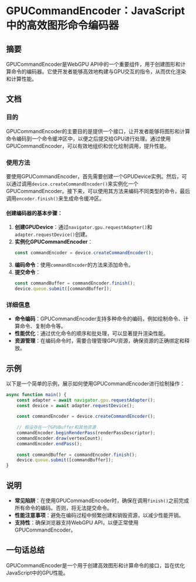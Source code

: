 <!--
Meta Description: # GPUCommandEncoder：JavaScript中的高效图形命令编码器 ## 摘要 GPUCommandEncoder是WebGPU API中的一个重要组件，用于创建图形和计算命令的编码器。它使开发者能够高效地构建与GPU交互的指令，从而优化渲染和计算性能。 ## 文档 ### 目的 G...
Meta Keywords: commandencoder, device, const, finish, commandbuffer
-->

# GPUCommandEncoder：JavaScript中的高效图形命令编码器

## 摘要
GPUCommandEncoder是WebGPU API中的一个重要组件，用于创建图形和计算命令的编码器。它使开发者能够高效地构建与GPU交互的指令，从而优化渲染和计算性能。

## 文档
### 目的
GPUCommandEncoder的主要目的是提供一个接口，让开发者能够将图形和计算命令编码到一个命令缓冲区中，以便之后提交给GPU进行处理。通过使用GPUCommandEncoder，可以有效地组织和优化绘制调用，提升性能。

### 使用方法
要使用GPUCommandEncoder，首先需要创建一个GPUDevice实例。然后，可以通过调用`device.createCommandEncoder()`来实例化一个GPUCommandEncoder。接下来，可以使用其方法来编码不同类型的命令，最后调用`encoder.finish()`来生成命令缓冲区。

#### 创建编码器的基本步骤：
1. **创建GPUDevice**：通过`navigator.gpu.requestAdapter()`和`adapter.requestDevice()`创建。
2. **实例化GPUCommandEncoder**：
   ```javascript
   const commandEncoder = device.createCommandEncoder();
   ```
3. **编码命令**：使用`commandEncoder`的方法来添加命令。
4. **提交命令**：
   ```javascript
   const commandBuffer = commandEncoder.finish();
   device.queue.submit([commandBuffer]);
   ```

### 详细信息
- **命令编码**：GPUCommandEncoder支持多种命令的编码，例如绘制命令、计算命令、复制命令等。
- **性能优化**：通过优化命令的顺序和批处理，可以显著提升渲染性能。
- **资源管理**：在编码命令时，需要合理管理GPU资源，确保资源的正确绑定和释放。

## 示例
以下是一个简单的示例，展示如何使用GPUCommandEncoder进行绘制操作：

```javascript
async function main() {
    const adapter = await navigator.gpu.requestAdapter();
    const device = await adapter.requestDevice();
    
    const commandEncoder = device.createCommandEncoder();
    
    // 假设存在一个GPUBuffer和其他资源
    commandEncoder.beginRenderPass(renderPassDescriptor);
    commandEncoder.draw(vertexCount);
    commandEncoder.endPass();
    
    const commandBuffer = commandEncoder.finish();
    device.queue.submit([commandBuffer]);
}
```

## 说明
- **常见陷阱**：在使用GPUCommandEncoder时，确保在调用`finish()`之前完成所有命令的编码。否则，将无法提交命令。
- **性能注意事项**：避免在编码过程中频繁创建和销毁资源，以减少性能开销。
- **支持性**：确保浏览器支持WebGPU API，以便正常使用GPUCommandEncoder。

## 一句话总结
GPUCommandEncoder是一个用于创建高效图形和计算命令的接口，旨在优化JavaScript中的GPU性能。